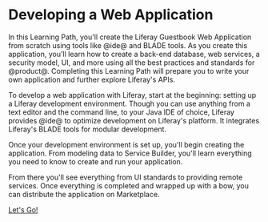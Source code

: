 # Developing a Web Application [](id=developing-a-web-application)

In this Learning Path, you'll create the Liferay Guestbook Web Application from 
scratch using tools like @ide@ and BLADE tools. As you create this application, 
you'll learn how to create a back-end database, web services, a security model, 
UI, and more using all the best practices and standards for @product@. 
Completing this Learning Path will prepare you to write your own application and 
further explore Liferay's APIs. 

To develop a web application with Liferay, start at the beginning: setting 
up a Liferay development environment. Though you can use anything from a text 
editor and the command line, to your Java IDE of choice, Liferay provides @ide@ 
to optimize development on Liferay's platform. It integrates Liferay's BLADE 
tools for modular development. 

Once your development environment is set up, you'll begin creating the 
application. From modeling data to Service Builder, you'll learn everything
you need to know to create and run your application. 

From there you'll see everything from UI standards to providing remote 
services. Once everything is completed and wrapped up with a bow, you can 
distribute the application on Marketplace. 

<a class="go-link btn btn-primary" href="/develop/tutorials/-/knowledge_base/7-0/development-setup-overview">Let's Go!<span class="icon-circle-arrow-right"></span></a>